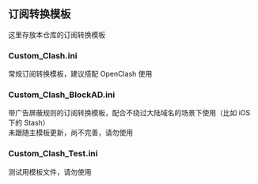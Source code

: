 ## 订阅转换模板  
这里存放本仓库的订阅转换模板  
  
  
### Custom_Clash.ini  
常规订阅转换模板，建议搭配 OpenClash 使用  
  
  
### Custom_Clash_BlockAD.ini  
带广告屏蔽规则的订阅转换模板，配合不绕过大陆域名的场景下使用（比如 iOS 下的 Stash）  
未跟随主模板更新，尚不完善，请勿使用  
  
  
### Custom_Clash_Test.ini  
测试用模板文件，请勿使用  